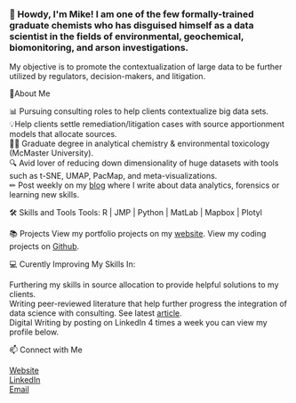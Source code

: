 ### 👋 Howdy, I'm Mike! I am one of the few formally-trained graduate chemists who has disguised himself as a data scientist in the fields of environmental, geochemical, biomonitoring, and arson investigations.

My objective is to promote the contextualization of large data to be further utilized by regulators, decision-makers, and litigation. 

🤠About Me

📊 Pursuing consulting roles to help clients contextualize big data sets. \
💡Help clients settle remediation/litigation cases with source apportionment models that allocate sources. \
👨‍🏫 Graduate degree in analytical chemistry & environmental toxicology (McMaster University). \
🔍 Avid lover of reducing down dimensionality of huge datasets with tools such as t-SNE, UMAP, PacMap, and meta-visualizations. \
✏ Post weekly on my [blog](https://www.mikhaildereviankin.com/blog) where I write about data analytics, forensics or learning new skills. 

🛠 Skills and Tools
Tools: R | JMP | Python | MatLab | Mapbox | Plotyl

📚 Projects
View my portfolio projects on my [website](https://www.mikhaildereviankin.com/).
View my coding projects on [Github](https://github.com/MikeDereviankin).

💻 Curently Improving My Skills In: 

Furthering my skills in source allocation to provide helpful solutions to my clients. \
Writing peer-reviewed literature that help further progress the integration of data science with consulting. See latest [article](https://www.sciencedirect.com/science/article/pii/S0048969723008471). \
Digital Writing by posting on LinkedIn 4 times a week you can view my profile below.

📫 Connect with Me

[Website](mikhaildereviankin.com) \
[LinkedIn](https://www.linkedin.com/in/mike-dereviankin-83a163101/) \
[Email](mdereviankin@outlook.com)
